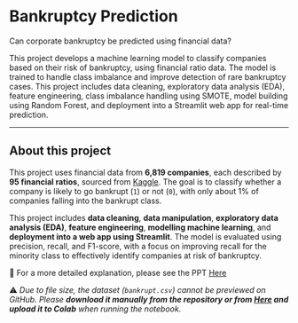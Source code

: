 # Bankruptcy Prediction

Can corporate bankruptcy be predicted using financial data?

This project develops a machine learning model to classify companies based on their risk of bankruptcy, using financial ratio data. The model is trained to handle class imbalance and improve detection of rare bankruptcy cases. This project includes data cleaning, exploratory data analysis (EDA), feature engineering, class imbalance handling using SMOTE, model building using Random Forest, and deployment into a Streamlit web app for real-time prediction.

---

## About this project

This project uses financial data from **6,819 companies**, each described by **95 financial ratios**, sourced from [Kaggle](https://www.kaggle.com/datasets/fedesoriano/company-bankruptcy-prediction). The goal is to classify whether a company is likely to go bankrupt (`1`) or not (`0`), with only about 1% of companies falling into the bankrupt class.

This project includes **data cleaning**, **data manipulation**, **exploratory data analysis (EDA)**, **feature engineering**, **modelling machine learning**, and **deployment into a web app using Streamlit**.  The model is evaluated using precision, recall, and F1-score, with a focus on improving recall for the minority class to effectively identify companies at risk of bankruptcy.

📎 For a more detailed explanation, please see the PPT [Here](https://github.com/felicia2025-hue/Bankcruptcy-Prediction/blob/main/Bankcruptcy%20Prediction%20%20Presentation.pdf)

⚠️ *Due to file size, the dataset (`bankrupt.csv`) cannot be previewed on GitHub. Please **download it manually from the repository or from [Here](https://www.kaggle.com/datasets/fedesoriano/company-bankruptcy-prediction) and upload it to Colab** when running the notebook.*
